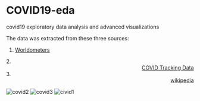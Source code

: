 # COVID19-eda
covid19 exploratory data analysis and advanced visualizations

The data was extracted from these three sources:
1. <div style="direction:rtl">
    <a href="https://www.worldometers.info/coronavirus/">Worldometers</a>
</div> 
2. <div style="direction:rtl">
    <a href="https://github.com/COVID19Tracking/covid-tracking-data/">COVID Tracking Data</a>
</div> 
3. <div style="direction:rtl">
    <a href="https://en.wikipedia.org/wiki/List_of_countries_by_dependency_ratio/">wikipedia</a>
</div> 
  

![covid2](https://user-images.githubusercontent.com/46570219/80697096-23bbb400-8ae1-11ea-92a3-2e2fa04f8c06.jpg)
![covid3](https://user-images.githubusercontent.com/46570219/80697100-25857780-8ae1-11ea-966b-060def070ed0.jpg)
![civid1](https://user-images.githubusercontent.com/46570219/80697101-261e0e00-8ae1-11ea-8cfd-08aa8971e423.jpg)
